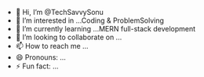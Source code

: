 - 👋 Hi, I’m @TechSavvySonu
- 👀 I’m interested in ...Coding & ProblemSolving
- 🌱 I’m currently learning ...MERN full-stack development
- 💞️ I’m looking to collaborate on ...
- 📫 How to reach me ...
- 😄 Pronouns: ...
- ⚡ Fun fact: ...

<!---
TechSavvySonu/TechSavvySonu is a ✨ special ✨ repository because its `README.md` (this file) appears on your GitHub profile.
You can click the Preview link to take a look at your changes.
--->
